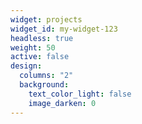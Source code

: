 ```yaml
---
widget: projects
widget_id: my-widget-123
headless: true
weight: 50
active: false
design:
  columns: "2"
  background:
    text_color_light: false
    image_darken: 0
---
```


